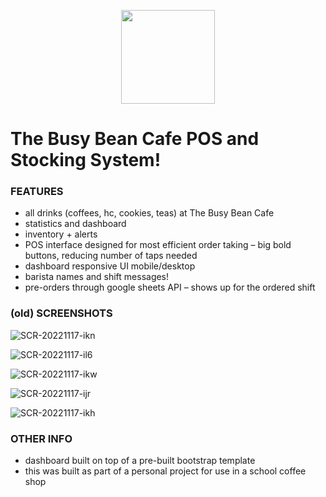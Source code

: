 <p align="center">
  <img src="https://user-images.githubusercontent.com/65262710/202329289-18183ba4-966f-41dc-b27f-61ffb0ef7ecb.jpg" width="150">
</p>


# The Busy Bean Cafe POS and Stocking System!

<h3>FEATURES</h3>

- all drinks (coffees, hc, cookies, teas) at The Busy Bean Cafe
- statistics and dashboard
- inventory + alerts
- POS interface designed for most efficient order taking – big bold buttons, reducing number of taps needed
- dashboard responsive UI mobile/desktop
- barista names and shift messages!
- pre-orders through google sheets API – shows up for the ordered shift


<h3>(old) SCREENSHOTS</h3>

![SCR-20221117-ikn](https://user-images.githubusercontent.com/65262710/202325017-26e6471e-5462-4f50-82b7-a695591a63d2.png)

![SCR-20221117-il6](https://user-images.githubusercontent.com/65262710/202325150-d0f51bc1-72cd-4cf7-b044-f29c56499531.png)

![SCR-20221117-ikw](https://user-images.githubusercontent.com/65262710/202325156-48d1781e-cfed-4bd8-8bb2-e271811e3e4a.png)

![SCR-20221117-ijr](https://user-images.githubusercontent.com/65262710/202325159-5ce5e0a3-f653-4656-8bd1-7ba0a7de654a.png)

![SCR-20221117-ikh](https://user-images.githubusercontent.com/65262710/202325166-e86dde3a-baa5-4361-a167-a7cc8c8250c8.png)

<h3>OTHER INFO</h3>

- dashboard built on top of a pre-built bootstrap template
- this was built as part of a personal project for use in a school coffee shop
